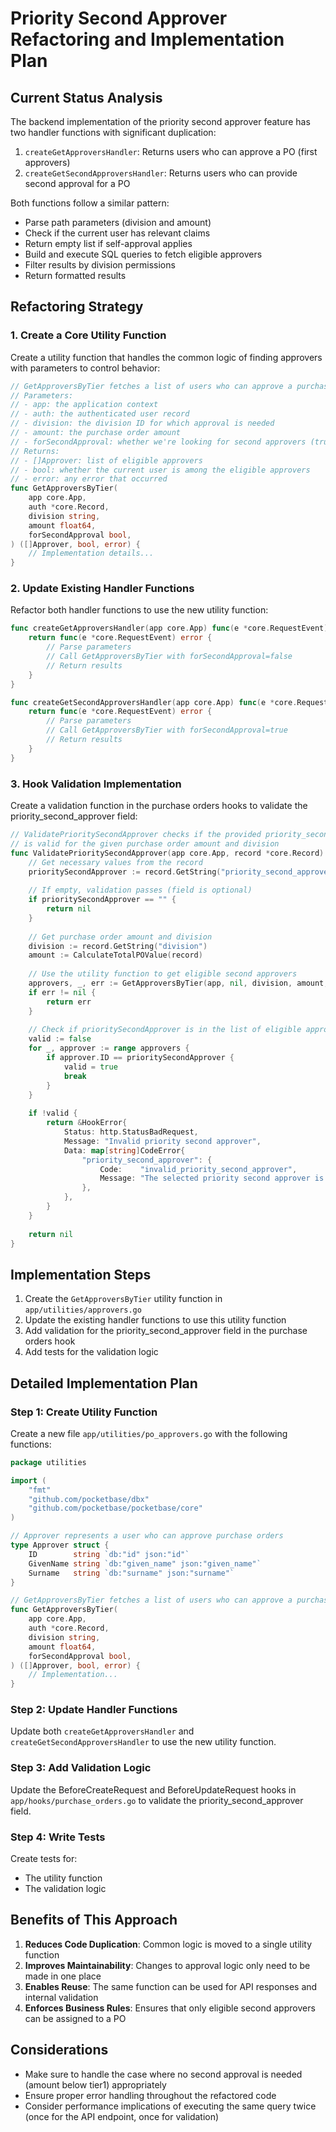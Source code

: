 # Priority Second Approver Refactoring and Implementation Plan

## Current Status Analysis

The backend implementation of the priority second approver feature has two handler functions with significant duplication:

1. `createGetApproversHandler`: Returns users who can approve a PO (first approvers)
2. `createGetSecondApproversHandler`: Returns users who can provide second approval for a PO

Both functions follow a similar pattern:

- Parse path parameters (division and amount)
- Check if the current user has relevant claims
- Return empty list if self-approval applies
- Build and execute SQL queries to fetch eligible approvers
- Filter results by division permissions
- Return formatted results

## Refactoring Strategy

### 1. Create a Core Utility Function

Create a utility function that handles the common logic of finding approvers with parameters to control behavior:

```go
// GetApproversByTier fetches a list of users who can approve a purchase order based on parameters
// Parameters:
// - app: the application context
// - auth: the authenticated user record
// - division: the division ID for which approval is needed
// - amount: the purchase order amount
// - forSecondApproval: whether we're looking for second approvers (true) or first approvers (false)
// Returns:
// - []Approver: list of eligible approvers
// - bool: whether the current user is among the eligible approvers
// - error: any error that occurred
func GetApproversByTier(
    app core.App, 
    auth *core.Record, 
    division string, 
    amount float64, 
    forSecondApproval bool,
) ([]Approver, bool, error) {
    // Implementation details...
}
```

### 2. Update Existing Handler Functions

Refactor both handler functions to use the new utility function:

```go
func createGetApproversHandler(app core.App) func(e *core.RequestEvent) error {
    return func(e *core.RequestEvent) error {
        // Parse parameters
        // Call GetApproversByTier with forSecondApproval=false
        // Return results
    }
}

func createGetSecondApproversHandler(app core.App) func(e *core.RequestEvent) error {
    return func(e *core.RequestEvent) error {
        // Parse parameters
        // Call GetApproversByTier with forSecondApproval=true
        // Return results
    }
}
```

### 3. Hook Validation Implementation

Create a validation function in the purchase orders hooks to validate the priority_second_approver field:

```go
// ValidatePrioritySecondApprover checks if the provided priority_second_approver ID
// is valid for the given purchase order amount and division
func ValidatePrioritySecondApprover(app core.App, record *core.Record) error {
    // Get necessary values from the record
    prioritySecondApprover := record.GetString("priority_second_approver")
    
    // If empty, validation passes (field is optional)
    if prioritySecondApprover == "" {
        return nil
    }
    
    // Get purchase order amount and division
    division := record.GetString("division")
    amount := CalculateTotalPOValue(record)
    
    // Use the utility function to get eligible second approvers
    approvers, _, err := GetApproversByTier(app, nil, division, amount, true)
    if err != nil {
        return err
    }
    
    // Check if prioritySecondApprover is in the list of eligible approvers
    valid := false
    for _, approver := range approvers {
        if approver.ID == prioritySecondApprover {
            valid = true
            break
        }
    }
    
    if !valid {
        return &HookError{
            Status: http.StatusBadRequest,
            Message: "Invalid priority second approver",
            Data: map[string]CodeError{
                "priority_second_approver": {
                    Code:    "invalid_priority_second_approver",
                    Message: "The selected priority second approver is not authorized to approve this purchase order",
                },
            },
        }
    }
    
    return nil
}
```

## Implementation Steps

1. Create the `GetApproversByTier` utility function in `app/utilities/approvers.go`
2. Update the existing handler functions to use this utility function
3. Add validation for the priority_second_approver field in the purchase orders hook
4. Add tests for the validation logic

## Detailed Implementation Plan

### Step 1: Create Utility Function

Create a new file `app/utilities/po_approvers.go` with the following functions:

```go
package utilities

import (
    "fmt"
    "github.com/pocketbase/dbx"
    "github.com/pocketbase/pocketbase/core"
)

// Approver represents a user who can approve purchase orders
type Approver struct {
    ID        string `db:"id" json:"id"`
    GivenName string `db:"given_name" json:"given_name"`
    Surname   string `db:"surname" json:"surname"`
}

// GetApproversByTier fetches a list of users who can approve a purchase order based on parameters
func GetApproversByTier(
    app core.App, 
    auth *core.Record, 
    division string, 
    amount float64, 
    forSecondApproval bool,
) ([]Approver, bool, error) {
    // Implementation...
}
```

### Step 2: Update Handler Functions

Update both `createGetApproversHandler` and `createGetSecondApproversHandler` to use the new utility function.

### Step 3: Add Validation Logic

Update the BeforeCreateRequest and BeforeUpdateRequest hooks in `app/hooks/purchase_orders.go` to validate the priority_second_approver field.

### Step 4: Write Tests

Create tests for:

- The utility function
- The validation logic

## Benefits of This Approach

1. **Reduces Code Duplication**: Common logic is moved to a single utility function
2. **Improves Maintainability**: Changes to approval logic only need to be made in one place
3. **Enables Reuse**: The same function can be used for API responses and internal validation
4. **Enforces Business Rules**: Ensures that only eligible second approvers can be assigned to a PO

## Considerations

- Make sure to handle the case where no second approval is needed (amount below tier1) appropriately
- Ensure proper error handling throughout the refactored code
- Consider performance implications of executing the same query twice (once for the API endpoint, once for validation)
